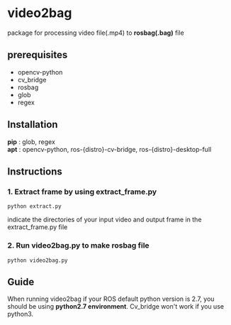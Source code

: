 # video2bag
package for processing video file(.mp4) to **rosbag(.bag)** file

## prerequisites
- opencv-python
- cv_bridge
- rosbag
- glob
- regex

## Installation 
**pip** : glob, regex <br>
**apt** : opencv-python, ros-{distro}-cv-bridge, ros-{distro}-desktop-full

## Instructions
### 1. Extract frame by using extract_frame.py
```
python extract.py
```

indicate the directories of your input video and output frame in the extract_frame.py file 

### 2. Run video2bag.py to make rosbag file

```
python video2bag.py
```

## Guide
When running video2bag if your ROS default python version is 2.7, you should be using **python2.7 environment**. Cv_bridge won't work if you use python3. 
